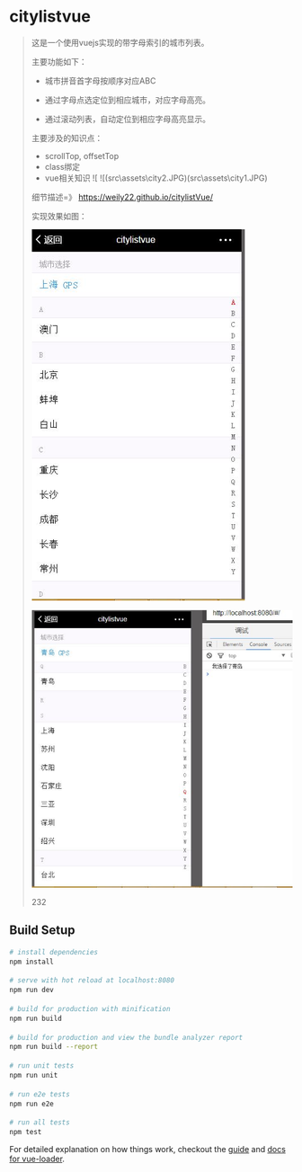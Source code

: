 # citylistvue

> 这是一个使用vuejs实现的带字母索引的城市列表。
>
> 主要功能如下：
>
> * 城市拼音首字母按顺序对应ABC
>
>
> * 通过字母点选定位到相应城市，对应字母高亮。
> * 通过滚动列表，自动定位到相应字母高亮显示。
>
> 主要涉及的知识点：
>
> * scrollTop, offsetTop
> * class绑定
> * vue相关知识 ![ ![(src\assets\city2.JPG)(src\assets\city1.JPG)
>
> 细节描述=》 https://weily22.github.io/citylistVue/
>
> 实现效果如图：
>
> ![city1](https://github.com/weily22/citylistVue/blob/master/src/assets/city1.JPG)
>
> ![city2](https://github.com/weily22/citylistVue/blob/master/src/assets/city2.JPG)
>
> 232
>
>

## Build Setup

``` bash
# install dependencies
npm install

# serve with hot reload at localhost:8080
npm run dev

# build for production with minification
npm run build

# build for production and view the bundle analyzer report
npm run build --report

# run unit tests
npm run unit

# run e2e tests
npm run e2e

# run all tests
npm test
```

For detailed explanation on how things work, checkout the [guide](http://vuejs-templates.github.io/webpack/) and [docs for vue-loader](http://vuejs.github.io/vue-loader).
